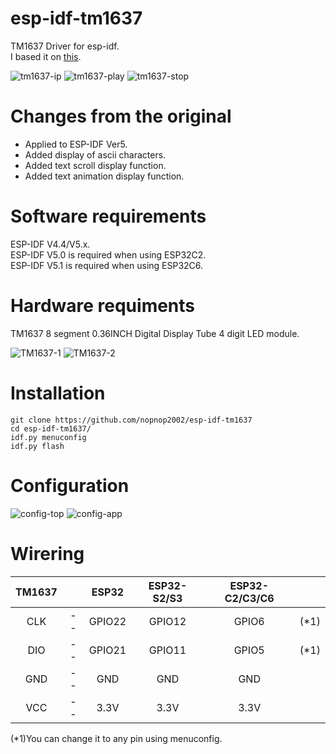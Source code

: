 # esp-idf-tm1637
TM1637 Driver for esp-idf.   
I based it on [this](https://github.com/petrows/esp-32-tm1637).   

![tm1637-ip](https://github.com/nopnop2002/esp-idf-tm1637/assets/6020549/15cb623d-2298-4344-a9c7-f573cb0255cd)
![tm1637-play](https://github.com/nopnop2002/esp-idf-tm1637/assets/6020549/bb98913e-f5e5-4f17-8d12-4cd9f16518f7)
![tm1637-stop](https://github.com/nopnop2002/esp-idf-tm1637/assets/6020549/b1928da8-c461-4772-8d33-8f82175c5f54)

# Changes from the original
- Applied to ESP-IDF Ver5.   
- Added display of ascii characters.   
- Added text scroll display function.   
- Added text animation display function.   

# Software requirements
ESP-IDF V4.4/V5.x.   
ESP-IDF V5.0 is required when using ESP32C2.   
ESP-IDF V5.1 is required when using ESP32C6.   

# Hardware requiments
TM1637 8 segment 0.36INCH Digital Display Tube 4 digit LED module.   

![TM1637-1](https://github.com/nopnop2002/esp-idf-tm1637/assets/6020549/59e95bf5-01bb-4c4a-9f96-4d36869be2e5)
![TM1637-2](https://github.com/nopnop2002/esp-idf-tm1637/assets/6020549/e3430e3a-34ae-455a-8891-555ae89f2e0f)

# Installation
```
git clone https://github.com/nopnop2002/esp-idf-tm1637
cd esp-idf-tm1637/
idf.py menuconfig
idf.py flash
```

# Configuration   

![config-top](https://github.com/nopnop2002/esp-idf-tm1637/assets/6020549/587b7ae6-0acd-4395-9672-5330b1b46a47)
![config-app](https://github.com/nopnop2002/esp-idf-tm1637/assets/6020549/db480fbd-8e0d-4cb2-9197-c9933ac04338)


# Wirering

|TM1637||ESP32|ESP32-S2/S3|ESP32-C2/C3/C6||
|:-:|:-:|:-:|:-:|:-:|:-:|
|CLK|--|GPIO22|GPIO12|GPIO6|(*1)|
|DIO|--|GPIO21|GPIO11|GPIO5|(*1)|
|GND|--|GND|GND|GND||
|VCC|--|3.3V|3.3V|3.3V||

(*1)You can change it to any pin using menuconfig.   
